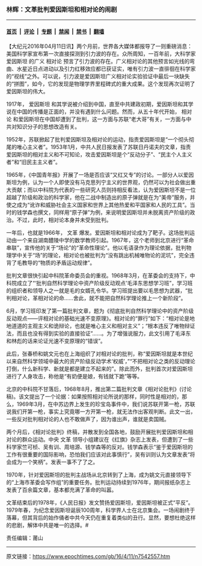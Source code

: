 ### 林辉：文革批判爱因斯坦和相对论的闹剧

---

#### [首页](../../../..?n7542557) &nbsp;|&nbsp; [评论](../../../../../epoch-comment?n7542557) &nbsp;|&nbsp; [专题](../../../../../epoch-special?n7542557) &nbsp;|&nbsp; [禁闻](../../../../../epoch-news?n7542557) &nbsp;|&nbsp; [禁书](../../../../../books?n7542557) &nbsp;|&nbsp; [翻墙](https://github.com/gfw-breaker/nogfw/blob/master/README.md?n7542557)


<div class="post_content" id="artbody" itemprop="articleBody">
 <!-- article content begin -->
 <p>
  【大纪元2016年04月11日讯】两个月前，世界各大媒体都报导了一则重磅消息：美国科学家宣布第一次直接探测到引力波的存在。众所周知，一百年前，大科学家
  <ok href="https://www.epochtimes.com/gb/tag/%E7%88%B1%E5%9B%A0%E6%96%AF%E5%9D%A6.html">
   爱因斯坦
  </ok>
  的广义
  <ok href="https://www.epochtimes.com/gb/tag/%E7%9B%B8%E5%AF%B9%E8%AE%BA.html">
   相对论
  </ok>
  预言了引力波的存在。广义相对论的其他预言如光线的弯曲、水星近日点进动以及引力红移效应都已获证实，唯有引力波一直徘徊在科学家的“视线”之外。可以说，引力波是爱因斯坦广义相对论实验验证中最后一块缺失的“拼图”，如今，它的发现是物理学界里程碑式的重大成果。这个发现再次证明了爱因斯坦的伟大。
 </p>
 <p>
  1917年，
  <ok href="https://www.epochtimes.com/gb/tag/%E7%88%B1%E5%9B%A0%E6%96%AF%E5%9D%A6.html">
   爱因斯坦
  </ok>
  和其学说被介绍到中国，直至中共建政初期，爱因斯坦和其学说在中国的传播是正面的，并没有遇到什么问题。然而，从五十年代开始，
  <ok href="https://www.epochtimes.com/gb/tag/%E7%9B%B8%E5%AF%B9%E8%AE%BA.html">
   相对论
  </ok>
  和爱因斯坦在中国却遭到了批判，这一方面与苏联“老大哥”有关，一方面与中共对知识分子的思想改造有关。
 </p>
 <p>
  1952年，苏联掀起了批判爱因斯坦及相对论的运动，指责爱因斯坦是“一个彻头彻尾的唯心主义者”。1953年1月，中共人民日报发表了苏联日丹诺夫的文章，指责爱因斯坦的相对主义和不可知论，攻击爱因斯坦是个“反动分子”、“民主个人主义者”和“旧民主主义者”。
 </p>
 <p>
  1965年，《中国青年报》开展了一场是否应该“又红又专”的讨论。一部分人以爱因斯坦为例，认为一个人即使没有马克思列宁主义的世界观，仍然可以为社会做出重大贡献；而以中科院为代表的一些研究人员则持相反看法，认为爱因斯坦不是一位超越了阶级和政治的科学家，他在二战中制造出的原子弹就是在为“美帝”服务，并使之成为“讹诈和威胁社会主义国家和世界上其他热爱和平国家和人民的工具”。当时的钱学森也撰文，同样用“原子弹”为例，来说明爱因斯坦并未脱离资产阶级的政治。不过，此时，相对论本身并未受到批判。
 </p>
 <p>
  一年后，也就是1966年，
  <ok href="https://www.epochtimes.com/gb/tag/%E6%96%87%E9%9D%A9.html">
   文革
  </ok>
  爆发。爱因斯坦和相对论成为了靶子。这场批判运动由一个来自湖南醴陵中学的数学教师引起。1967年，这个老师到北京进行“革命串联”，宣传他的关于“场论”的“革命性理论”。他以毛语录作为理论依据，批判物理学中关于“场”的理论，相对论也被批判为“没有跳出机械唯物论的泥坑”，完全违背了毛教导的“物质的矛盾运动规律”。
 </p>
 <p>
  批判文章很快引起中科院革命委员会的重视。1968年3月，在革委会的支持下，中科院成立了“‘批判自然科学理论中资产阶级反动观点’毛泽东思想学习班”，学习班的组织者和领导人之一就是毛的女婿孔令华。学习班提出要以毛思想为武器，“批判相对论，革相对论的命……舍此，就不能把自然科学理论推上一个新阶段”。
 </p>
 <p>
  6月，学习班印发了第一篇批判文章，题为《彻底批判自然科学理论中的资产阶级反动观点——评相对论的基础光速不变原理》。相对论的“罪行”如下：“相对论是地地道道的主观主义和诡辩论，也就是唯心主义和相对主义”；“根本违反了唯物辩证法，而且也没有得到实验的直接验证”……。为了增强说服力，此文引用了毛泽东和林彪的话来论证光速不变原理的“错误”。
 </p>
 <p>
  此后，张春桥和姚文元也在上海组织了对相对论的批判，称“爱因斯坦就是本世纪以来自然科学领域中最大的资产阶级反动学术‘权威’，”“不把相对论之类的反动理论打倒，什么新科学、新就是都是建立不起来的”。除此而外，批判首次对爱因斯坦进行了人身攻击，称他是“有奶便是娘，有钱就下跪”等等。
 </p>
 <p>
  北京的中科院不甘落后，1968年8月，推出第二篇批判文章《相对论批判》(讨论稿)。该文提出了一个论据：如果按照相对论所说的那样，同时性是相对的，那么，1969年3月，在中苏边界上发生的珍宝岛事件中，我们说苏联开第一枪，苏联说我们开第一枪，事实上究竟哪一方开第一枪，就无法作出客观判断。此文一出，一些反对批判相对论的人也不敢做声了，因为谁出声，谁就是卖国贼。
 </p>
 <p>
  两个月后，《相对论批判》终稿，并散发到全国各地，鼓励开展批判爱因斯坦和相对论的群众运动。中央
  <ok href="https://www.epochtimes.com/gb/tag/%E6%96%87%E9%9D%A9.html">
   文革
  </ok>
  领导小组建议在《红旗》杂志上发表，但遭到了一些科学家竺可桢、吴有训、周培源、钱学森等的反对。钱学森表示“鉴于爱因斯坦的工作有很重要的国际影响，恐怕我们应该对此事慎行”，吴有训则认为文章发表“将会成为一个笑柄”。发表一事不了了之。
 </p>
 <p>
  1970年，针对爱因斯坦的批判主战场从北京转到了上海，成为姚文元直接领导下的“上海市革委会写作组”的重要任务。批判运动持续到1976年，期间报纸杂志上发表了百余篇文章，基本都充满了革命的叫嚣。
 </p>
 <p>
  文革结束后的1978年，《人民日报》发文赞扬爱因斯坦，爱因斯坦被正式“平反”。1979年春，为纪念爱因斯坦诞辰100周年，科学界人士在北京集会。一场闹剧终于落幕，但其背后的始作俑者中共今天仍在重复着类似的丑行。显然，要想杜绝这样的悲剧，解体中共是唯一的选择。#
 </p>
 <p>
  责任编辑：莆山
 </p>
 <!-- article content end -->
 <div id="below_article_ad">
 </div>
</div>


---

原文链接：https://www.epochtimes.com/gb/16/4/11/n7542557.htm